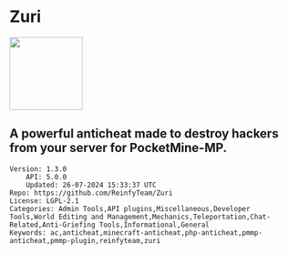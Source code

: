 # Zuri
<img src="https://raw.githubusercontent.com/ReinfyTeam/Zuri/33d86d7d9ff900de9f1ba4ae2d78983b65448d30/icon.png" width="128" height="128" />

## A powerful anticheat made to destroy hackers from your server for PocketMine-MP.
```properties
Version: 1.3.0
    API: 5.0.0
    Updated: 26-07-2024 15:33:37 UTC
Repo: https://github.com/ReinfyTeam/Zuri
License: LGPL-2.1
Categories: Admin Tools,API plugins,Miscellaneous,Developer Tools,World Editing and Management,Mechanics,Teleportation,Chat-Related,Anti-Griefing Tools,Informational,General
Keywords: ac,anticheat,minecraft-anticheat,php-anticheat,pmmp-anticheat,pmmp-plugin,reinfyteam,zuri
```